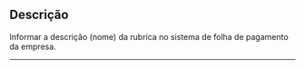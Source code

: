 ## Descrição
Informar a descrição (nome) da rubrica no sistema de folha de pagamento da empresa.

---
